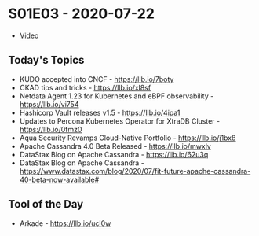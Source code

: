 # S01E03 - 2020-07-22

- [Video](https://youtu.be/IWtEtfpqoRg)

## Today's Topics

- KUDO accepted into CNCF - https://llb.io/7boty
- CKAD tips and tricks - https://llb.io/xl8sf
- Netdata Agent 1.23 for Kubernetes and eBPF observability - https://llb.io/vi754
- Hashicorp Vault releases v1.5 - https://llb.io/4ipa1
- Updates to Percona Kubernetes Operator for XtraDB Cluster - https://llb.io/0fmz0
- Aqua Security Revamps Cloud-Native Portfolio - https://llb.io/j1bx8
- Apache Cassandra 4.0 Beta Released - https://llb.io/mwxlv
- DataStax Blog on Apache Cassandra - https://llb.io/62u3q
- DataStax Blog on Apache Cassandra - https://www.datastax.com/blog/2020/07/fit-future-apache-cassandra-40-beta-now-available#

## Tool of the Day

- Arkade - https://llb.io/ucl0w

